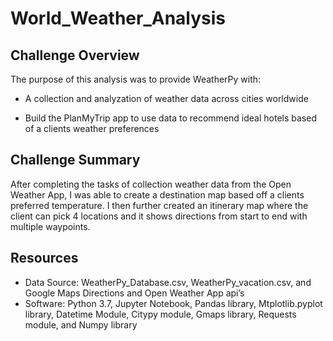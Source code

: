 # World_Weather_Analysis

## Challenge Overview

The purpose of this analysis was to provide WeatherPy with:
-	A collection and analyzation of weather data across cities worldwide

-	Build the PlanMyTrip app to use data to recommend ideal hotels based of a clients weather preferences

## Challenge Summary

After completing the tasks of collection weather data from the Open Weather App, I was able to create a destination map based off a clients preferred temperature.  I then further created an itinerary map where the client can pick 4 locations and it shows directions from start to end with multiple waypoints.

## Resources
- Data Source: WeatherPy_Database.csv, WeatherPy_vacation.csv, and Google Maps Directions and Open Weather App api’s
- Software: Python 3.7, Jupyter Notebook, Pandas library, Mtplotlib.pyplot library, Datetime Module, Citypy module, Gmaps library, Requests module, and Numpy library
